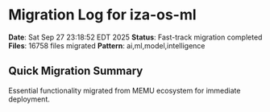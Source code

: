 # Migration Log for iza-os-ml

**Date**: Sat Sep 27 23:18:52 EDT 2025
**Status**: Fast-track migration completed
**Files**:    16758 files migrated
**Pattern**: ai,ml,model,intelligence

## Quick Migration Summary
Essential functionality migrated from MEMU ecosystem for immediate deployment.
